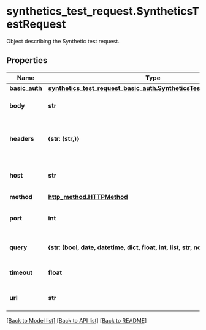 # synthetics_test_request.SyntheticsTestRequest

Object describing the Synthetic test request.
## Properties
Name | Type | Description | Notes
------------ | ------------- | ------------- | -------------
**basic_auth** | [**synthetics_test_request_basic_auth.SyntheticsTestRequestBasicAuth**](SyntheticsTestRequestBasicAuth.md) |  | [optional] 
**body** | **str** | Body to include in the test. | [optional] 
**headers** | **{str: (str,)}** | Headers to include when performing the test. | [optional] 
**host** | **str** | Host name to perform the test with. | [optional] 
**method** | [**http_method.HTTPMethod**](HTTPMethod.md) |  | [optional] 
**port** | **int** | Port to use when performing the test. | [optional] 
**query** | **{str: (bool, date, datetime, dict, float, int, list, str, none_type)}** | Query to use for the test. | [optional] 
**timeout** | **float** | Timeout in millisecond for the test. | [optional] 
**url** | **str** | URL to perform the test with. | [optional] 

[[Back to Model list]](../README.md#documentation-for-models) [[Back to API list]](../README.md#documentation-for-api-endpoints) [[Back to README]](../README.md)


